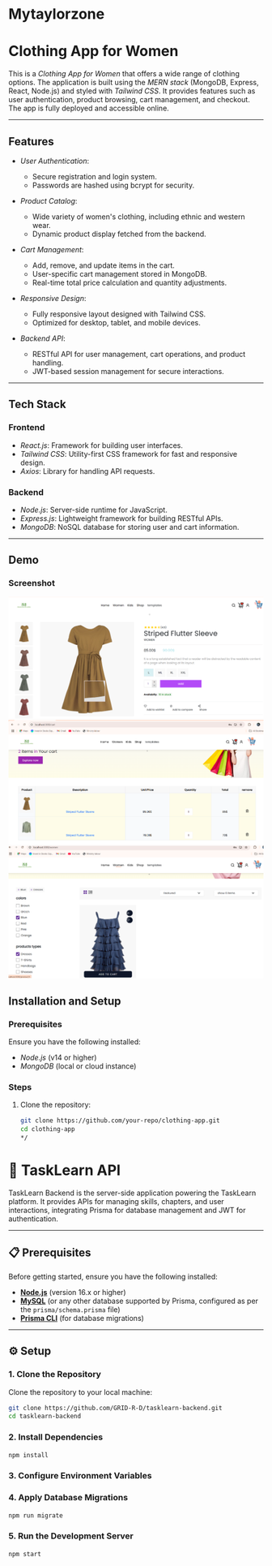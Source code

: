 # Mytaylorzone
# Clothing App for Women

This is a *Clothing App for Women* that offers a wide range of clothing options. The application is built using the *MERN stack* (MongoDB, Express, React, Node.js) and styled with *Tailwind CSS*. It provides features such as user authentication, product browsing, cart management, and checkout. The app is fully deployed and accessible online.

---

## Features

- *User Authentication*: 
  - Secure registration and login system.
  - Passwords are hashed using bcrypt for security.

- *Product Catalog*: 
  - Wide variety of women's clothing, including ethnic and western wear.
  - Dynamic product display fetched from the backend.

- *Cart Management*: 
  - Add, remove, and update items in the cart.
  - User-specific cart management stored in MongoDB.
  - Real-time total price calculation and quantity adjustments.

- *Responsive Design*: 
  - Fully responsive layout designed with Tailwind CSS.
  - Optimized for desktop, tablet, and mobile devices.

- *Backend API*:
  - RESTful API for user management, cart operations, and product handling.
  - JWT-based session management for secure interactions.

---

## Tech Stack

### Frontend
- *React.js*: Framework for building user interfaces.
- *Tailwind CSS*: Utility-first CSS framework for fast and responsive design.
- *Axios*: Library for handling API requests.

### Backend
- *Node.js*: Server-side runtime for JavaScript.
- *Express.js*: Lightweight framework for building RESTful APIs.
- *MongoDB*: NoSQL database for storing user and cart information.

---
## Demo

### Screenshot
![App Screenshot](./Screenshots/1.png)
![App Screenshot](./Screenshots/2.png)
![App Screenshot](./Screenshots/3.png)


## Installation and Setup

### Prerequisites
Ensure you have the following installed:
- *Node.js* (v14 or higher)
- *MongoDB* (local or cloud instance)

### Steps
1. Clone the repository:
   ```bash
   git clone https://github.com/your-repo/clothing-app.git
   cd clothing-app
   */
# 🚀 TaskLearn API

TaskLearn Backend is the server-side application powering the TaskLearn platform. It provides APIs for managing skills, chapters, and user interactions, integrating Prisma for database management and JWT for authentication.

---

## 📋 Prerequisites

Before getting started, ensure you have the following installed:

- **[Node.js](https://nodejs.org/)** (version 16.x or higher)
- **[MySQL](https://dev.mysql.com/downloads/)** (or any other database supported by Prisma, configured as per the `prisma/schema.prisma` file)
- **[Prisma CLI](https://www.prisma.io/docs/getting-started)** (for database migrations)

---

## ⚙️ Setup

### 1. Clone the Repository
Clone the repository to your local machine:
```bash
git clone https://github.com/GRID-R-D/tasklearn-backend.git
cd tasklearn-backend

```
### 2. Install Dependencies
  ```bash
npm install

```
### 3. Configure Environment Variables

### 4. Apply Database Migrations
  ```bash
 npm run migrate
```
### 5. Run the Development Server
 ``` bash
npm start
```
  

